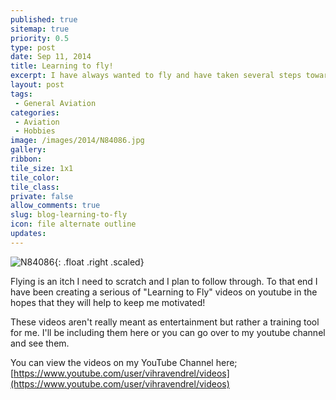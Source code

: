 ```yaml
---
published: true
sitemap: true
priority: 0.5
type: post
date: Sep 11, 2014
title: Learning to fly!
excerpt: I have always wanted to fly and have taken several steps towards doing just that in the past, but each time I would run out of money or something else in life would get in the way - No more.  
layout: post
tags:
 - General Aviation 
categories:
 - Aviation
 - Hobbies
image: /images/2014/N84086.jpg
gallery:
ribbon:
tile_size: 1x1
tile_color:
tile_class:
private: false
allow_comments: true
slug: blog-learning-to-fly
icon: file alternate outline
updates: 
---
```


![N84086](/images/2014/N84086.jpg){: .float .right .scaled}

Flying is an itch I need to scratch and I plan to follow through.  To that end I have been creating a serious of "Learning to Fly" videos on youtube in the hopes that they will help to keep me motivated!

These videos aren't really meant as entertainment but rather a training tool for me.  I'll be including them here or you can go over to my youtube channel and see them.

You can view the videos on my YouTube Channel here;  [https://www.youtube.com/user/vihravendrel/videos](https://www.youtube.com/user/vihravendrel/videos)

